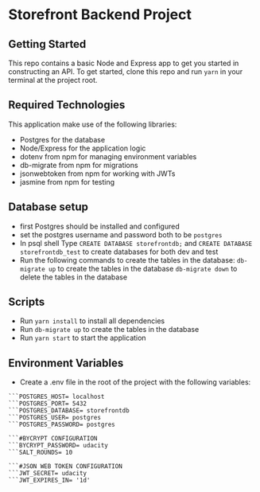 # Storefront Backend Project

## Getting Started

This repo contains a basic Node and Express app to get you started in constructing an API. To get started, clone this repo and run `yarn` in your terminal at the project root.

## Required Technologies
This application make use of the following libraries:
- Postgres for the database
- Node/Express for the application logic
- dotenv from npm for managing environment variables
- db-migrate from npm for migrations
- jsonwebtoken from npm for working with JWTs
- jasmine from npm for testing

## Database setup
- first Postgres should be installed and configured
- set the postgres username and password both to be `postgres`
- In psql shell Type ```CREATE DATABASE storefrontdb;``` and ```CREATE DATABASE storefrontdb_test``` to create databases for both dev and test
- Run the following commands to create the tables in the database:
```db-migrate up``` to create the tables in the database
```db-migrate down``` to delete the tables in the database

## Scripts
- Run ```yarn install``` to install all dependencies
- Run ```db-migrate up``` to create the tables in the database
- Run ```yarn start``` to start the application

## Environment Variables
- Create a .env file in the root of the project with the following variables:
```#DATABASE CONFIGURATION
```POSTGRES_HOST= localhost
```POSTGRES_PORT= 5432
```POSTGRES_DATABASE= storefrontdb
```POSTGRES_USER= postgres
```POSTGRES_PASSWORD= postgres

```#BYCRYPT CONFIGURATION
```BYCRYPT_PASSWORD= udacity
```SALT_ROUNDS= 10

```#JSON WEB TOKEN CONFIGURATION
```JWT_SECRET= udacity
```JWT_EXPIRES_IN= '1d'

